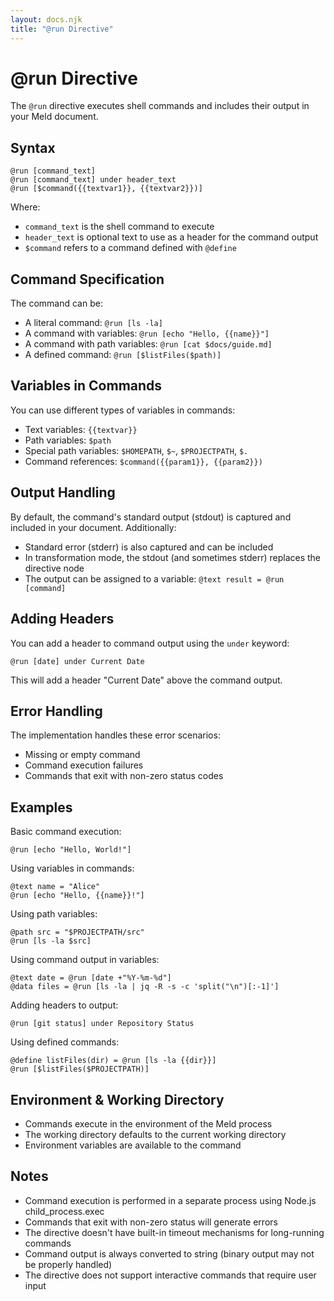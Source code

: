 ```yaml
---
layout: docs.njk
title: "@run Directive"
---
```


# @run Directive

The `@run` directive executes shell commands and includes their output in your Meld document.

## Syntax

```meld
@run [command_text]
@run [command_text] under header_text
@run [$command({{textvar1}}, {{textvar2}})]
```

Where:
- `command_text` is the shell command to execute
- `header_text` is optional text to use as a header for the command output
- `$command` refers to a command defined with `@define`

## Command Specification

The command can be:
- A literal command: `@run [ls -la]`
- A command with variables: `@run [echo "Hello, {{name}}"]`
- A command with path variables: `@run [cat $docs/guide.md]`
- A defined command: `@run [$listFiles($path)]`

## Variables in Commands

You can use different types of variables in commands:
- Text variables: `{{textvar}}`
- Path variables: `$path`
- Special path variables: `$HOMEPATH`, `$~`, `$PROJECTPATH`, `$.`
- Command references: `$command({{param1}}, {{param2}})`

## Output Handling

By default, the command's standard output (stdout) is captured and included in your document. Additionally:

- Standard error (stderr) is also captured and can be included
- In transformation mode, the stdout (and sometimes stderr) replaces the directive node
- The output can be assigned to a variable: `@text result = @run [command]`

## Adding Headers

You can add a header to command output using the `under` keyword:

```meld
@run [date] under Current Date
```

This will add a header "Current Date" above the command output.

## Error Handling

The implementation handles these error scenarios:
- Missing or empty command
- Command execution failures
- Commands that exit with non-zero status codes

## Examples

Basic command execution:
```meld
@run [echo "Hello, World!"]
```

Using variables in commands:
```meld
@text name = "Alice"
@run [echo "Hello, {{name}}!"]
```

Using path variables:
```meld
@path src = "$PROJECTPATH/src"
@run [ls -la $src]
```

Using command output in variables:
```meld
@text date = @run [date +"%Y-%m-%d"]
@data files = @run [ls -la | jq -R -s -c 'split("\n")[:-1]']
```

Adding headers to output:
```meld
@run [git status] under Repository Status
```

Using defined commands:
```meld
@define listFiles(dir) = @run [ls -la {{dir}}]
@run [$listFiles($PROJECTPATH)]
```

## Environment & Working Directory

- Commands execute in the environment of the Meld process
- The working directory defaults to the current working directory
- Environment variables are available to the command

## Notes

- Command execution is performed in a separate process using Node.js child_process.exec
- Commands that exit with non-zero status will generate errors
- The directive doesn't have built-in timeout mechanisms for long-running commands
- Command output is always converted to string (binary output may not be properly handled)
- The directive does not support interactive commands that require user input